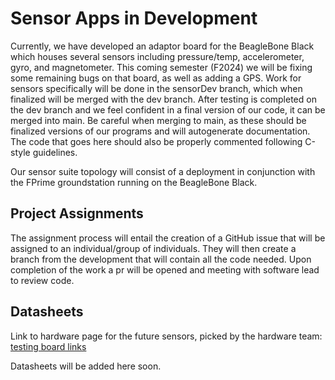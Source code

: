 # Sensor Apps in Development

<!-- {TO BE UPDATED}

Currently we have soldered two components onto breadboards for the sake of easy testing via jumper wires hooked up to a rasberry pi. These sensors are the MPL3115A2 and the MCP9808, whose datasheets are listed below.

The topology will consist of a single deployment with all sensor apps containted within the deployment. Work for sensors specifically will be done in the sensorDev branch, which when finalized will be merged with the dev branch. After testing is completed on the dev branch and we feel confident in a final version of our code, it can be merged into main. Be careful when merging to main, as these should be finalized versions of our programs and will autogenerate documentation. The code that goes here should also be properly commented following C-style guidelines. -->

Currently, we have developed an adaptor board for the BeagleBone Black which houses several sensors including pressure/temp, accelerometer, gyro, and magnetometer. This coming semester (F2024) we will be fixing some remaining bugs on that board, as well as adding a GPS. Work for sensors specifically will be done in the sensorDev branch, which when finalized will be merged with the dev branch. After testing is completed on the dev branch and we feel confident in a final version of our code, it can be merged into main. Be careful when merging to main, as these should be finalized versions of our programs and will autogenerate documentation. The code that goes here should also be properly commented following C-style guidelines.

Our sensor suite topology will consist of a deployment in conjunction with the FPrime groundstation running on the BeagleBone Black. 

## Project Assignments

The assignment process will entail the creation of a GitHub issue that will be assigned to an individual/group of individuals. They will then create a branch from the development that will contain all the code needed. Upon completion of the work a pr will be opened and meeting with software lead to review code.

## Datasheets

Link to hardware page for the future sensors, picked by the hardware team:
[testing board links](https://cu-srl.github.io/docs/avionics/hardware/currentprojects/testingboard/testingboard.html)

Datasheets will be added here soon.

<!-- Link to the datasheets for the current soldered sensors:
- [MPL3115A2](https://www.nxp.com/docs/en/data-sheet/MPL3115A2.pdf)
- [MCP9808](https://ww1.microchip.com/downloads/en/DeviceDoc/25095A.pdf) -->
